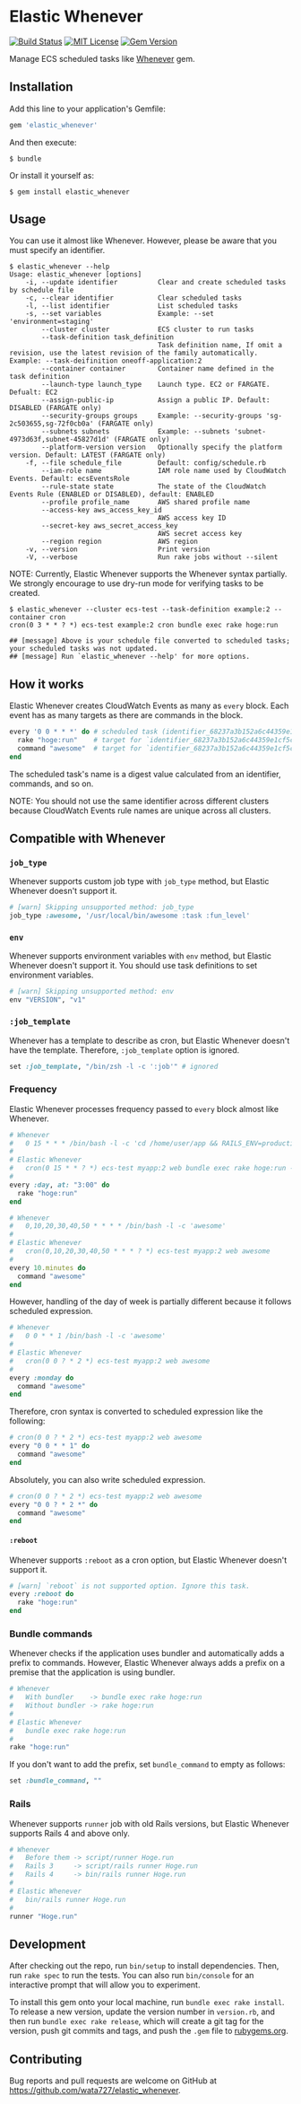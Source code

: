 # Elastic Whenever
[![Build Status](https://travis-ci.org/wata727/elastic_whenever.svg?branch=master)](https://travis-ci.org/wata727/elastic_whenever)
[![MIT License](http://img.shields.io/badge/license-MIT-blue.svg?style=flat)](LICENSE.txt)
[![Gem Version](https://badge.fury.io/rb/elastic_whenever.svg)](https://badge.fury.io/rb/elastic_whenever)

Manage ECS scheduled tasks like [Whenever](https://github.com/javan/whenever) gem.

## Installation

Add this line to your application's Gemfile:

```ruby
gem 'elastic_whenever'
```

And then execute:

    $ bundle

Or install it yourself as:

    $ gem install elastic_whenever

## Usage

You can use it almost like Whenever. However, please be aware that you must specify an identifier.

```
$ elastic_whenever --help
Usage: elastic_whenever [options]
    -i, --update identifier          Clear and create scheduled tasks by schedule file
    -c, --clear identifier           Clear scheduled tasks
    -l, --list identifier            List scheduled tasks
    -s, --set variables              Example: --set 'environment=staging'
        --cluster cluster            ECS cluster to run tasks
        --task-definition task_definition
                                     Task definition name, If omit a revision, use the latest revision of the family automatically. Example: --task-deifinition oneoff-application:2
        --container container        Container name defined in the task definition
        --launch-type launch_type    Launch type. EC2 or FARGATE. Defualt: EC2
        --assign-public-ip           Assign a public IP. Default: DISABLED (FARGATE only)
        --security-groups groups     Example: --security-groups 'sg-2c503655,sg-72f0cb0a' (FARGATE only)
        --subnets subnets            Example: --subnets 'subnet-4973d63f,subnet-45827d1d' (FARGATE only)
        --platform-version version   Optionally specify the platform version. Default: LATEST (FARGATE only)
    -f, --file schedule_file         Default: config/schedule.rb
        --iam-role name              IAM role name used by CloudWatch Events. Default: ecsEventsRole
        --rule-state state           The state of the CloudWatch Events Rule (ENABLED or DISABLED), default: ENABLED
        --profile profile_name       AWS shared profile name
        --access-key aws_access_key_id
                                     AWS access key ID
        --secret-key aws_secret_access_key
                                     AWS secret access key
        --region region              AWS region
    -v, --version                    Print version
    -V, --verbose                    Run rake jobs without --silent
```

NOTE: Currently, Elastic Whenever supports the Whenever syntax partially. We strongly encourage to use dry-run mode for verifying tasks to be created.

```
$ elastic_whenever --cluster ecs-test --task-definition example:2 --container cron
cron(0 3 * * ? *) ecs-test example:2 cron bundle exec rake hoge:run

## [message] Above is your schedule file converted to scheduled tasks; your scheduled tasks was not updated.
## [message] Run `elastic_whenever --help' for more options.
```

## How it works
Elastic Whenever creates CloudWatch Events as many as `every` block. Each event has as many targets as there are commands in the block.

```ruby
every '0 0 * * *' do # scheduled task (identifier_68237a3b152a6c44359e1cf5cd8e7cf0def303d7)
  rake "hoge:run"    # target for `identifier_68237a3b152a6c44359e1cf5cd8e7cf0def303d7`
  command "awesome"  # target for `identifier_68237a3b152a6c44359e1cf5cd8e7cf0def303d7`
end
```

The scheduled task's name is a digest value calculated from an identifier, commands, and so on.

NOTE: You should not use the same identifier across different clusters because CloudWatch Events rule names are unique across all clusters.

## Compatible with Whenever
### `job_type`
Whenever supports custom job type with `job_type` method, but Elastic Whenever doesn't support it.

```ruby
# [warn] Skipping unsupported method: job_type
job_type :awesome, '/usr/local/bin/awesome :task :fun_level'
```

### `env`
Whenever supports environment variables with `env` method, but Elastic Whenever doesn't support it.
You should use task definitions to set environment variables.

```ruby
# [warn] Skipping unsupported method: env
env "VERSION", "v1"
```

### `:job_template`
Whenever has a template to describe as cron, but Elastic Whenever doesn't have the template.
Therefore, `:job_template` option is ignored.

```ruby
set :job_template, "/bin/zsh -l -c ':job'" # ignored
```

### Frequency
Elastic Whenever processes frequency passed to `every` block almost like Whenever.

```ruby
# Whenever
#   0 15 * * * /bin/bash -l -c 'cd /home/user/app && RAILS_ENV=production bundle exec rake hoge:run --silent'
#
# Elastic Whenever
#   cron(0 15 * * ? *) ecs-test myapp:2 web bundle exec rake hoge:run --silent
#
every :day, at: "3:00" do
  rake "hoge:run"
end

# Whenever
#   0,10,20,30,40,50 * * * * /bin/bash -l -c 'awesome'
#
# Elastic Whenever
#   cron(0,10,20,30,40,50 * * * ? *) ecs-test myapp:2 web awesome
#
every 10.minutes do
  command "awesome"
end
```

However, handling of the day of week is partially different because it follows scheduled expression.

```ruby
# Whenever
#   0 0 * * 1 /bin/bash -l -c 'awesome'
#
# Elastic Whenever
#   cron(0 0 ? * 2 *) ecs-test myapp:2 web awesome
#
every :monday do
  command "awesome"
end
```

Therefore, cron syntax is converted to scheduled expression like the following:

```ruby
# cron(0 0 ? * 2 *) ecs-test myapp:2 web awesome
every "0 0 * * 1" do
  command "awesome"
end
```

Absolutely, you can also write scheduled expression.

```ruby
# cron(0 0 ? * 2 *) ecs-test myapp:2 web awesome
every "0 0 ? * 2 *" do
  command "awesome"
end
```

#### `:reboot`
Whenever supports `:reboot` as a cron option, but Elastic Whenever doesn't support it.

```ruby
# [warn] `reboot` is not supported option. Ignore this task.
every :reboot do
  rake "hoge:run"
end
```

### Bundle commands
Whenever checks if the application uses bundler and automatically adds a prefix to commands.
However, Elastic Whenever always adds a prefix on a premise that the application is using bundler.

```ruby
# Whenever
#   With bundler    -> bundle exec rake hoge:run
#   Without bundler -> rake hoge:run
#
# Elastic Whenever
#   bundle exec rake hoge:run
#
rake "hoge:run"
```

If you don't want to add the prefix, set `bundle_command` to empty as follows:

```ruby
set :bundle_command, ""
```

### Rails
Whenever supports `runner` job with old Rails versions, but Elastic Whenever supports Rails 4 and above only.

```ruby
# Whenever
#   Before them -> script/runner Hoge.run
#   Rails 3     -> script/rails runner Hoge.run
#   Rails 4     -> bin/rails runner Hoge.run
#
# Elastic Whenever
#   bin/rails runner Hoge.run
#
runner "Hoge.run"
```

## Development

After checking out the repo, run `bin/setup` to install dependencies. Then, run `rake spec` to run the tests. You can also run `bin/console` for an interactive prompt that will allow you to experiment.

To install this gem onto your local machine, run `bundle exec rake install`. To release a new version, update the version number in `version.rb`, and then run `bundle exec rake release`, which will create a git tag for the version, push git commits and tags, and push the `.gem` file to [rubygems.org](https://rubygems.org).

## Contributing

Bug reports and pull requests are welcome on GitHub at https://github.com/wata727/elastic_whenever.
